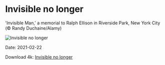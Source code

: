 # Invisible no longer

'Invisible Man,' a memorial to Ralph Ellison in Riverside Park, New York City (© Randy Duchaine/Alamy)

![Invisible no longer](https://bing.com/th?id=OHR.InvisibleMan_EN-US6967873703_UHD.jpg&rf=LaDigue_UHD.jpg&pid=hp&w=1024&h=576)

Date: 2021-02-22

Download 4k: [Invisible no longer](https://bing.com/th?id=OHR.InvisibleMan_EN-US6967873703_UHD.jpg&rf=LaDigue_UHD.jpg&pid=hp&w=3840&h=2160)

